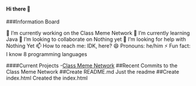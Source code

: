 #### Hi there 👋
###Information Board

🔭 I’m currently working on the Class Meme Network
🌱 I’m currently learning Java
👯 I’m looking to collaborate on Nothing yet
🤔 I’m looking for help with Nothing Yet
📫 How to reach me: IDK, here?
😄 Pronouns: he/him
⚡ Fun fact: I know 8 programming languages

####Current Projects
 -[Class Meme Network](https://github.com/thegoatofgithub/classmemenetwork)
 ##Recent Commits to the Class Meme Network
   ##Create README.md
     Just the readme
   ##Create index.html
     Created the index.html
